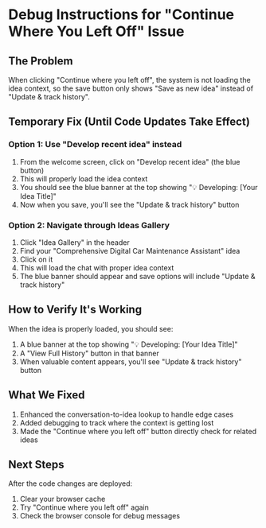 # Debug Instructions for "Continue Where You Left Off" Issue

## The Problem

When clicking "Continue where you left off", the system is not loading the idea context, so the save button only shows "Save as new idea" instead of "Update & track history".

## Temporary Fix (Until Code Updates Take Effect)

### Option 1: Use "Develop recent idea" instead

1. From the welcome screen, click on "Develop recent idea" (the blue button)
2. This will properly load the idea context
3. You should see the blue banner at the top showing "💡 Developing: [Your Idea Title]"
4. Now when you save, you'll see the "Update & track history" button

### Option 2: Navigate through Ideas Gallery

1. Click "Idea Gallery" in the header
2. Find your "Comprehensive Digital Car Maintenance Assistant" idea
3. Click on it
4. This will load the chat with proper idea context
5. The blue banner should appear and save options will include "Update & track history"

## How to Verify It's Working

When the idea is properly loaded, you should see:

1. A blue banner at the top showing "💡 Developing: [Your Idea Title]"
2. A "View Full History" button in that banner
3. When valuable content appears, you'll see "Update & track history" button

## What We Fixed

1. Enhanced the conversation-to-idea lookup to handle edge cases
2. Added debugging to track where the context is getting lost
3. Made the "Continue where you left off" button directly check for related ideas

## Next Steps

After the code changes are deployed:

1. Clear your browser cache
2. Try "Continue where you left off" again
3. Check the browser console for debug messages
